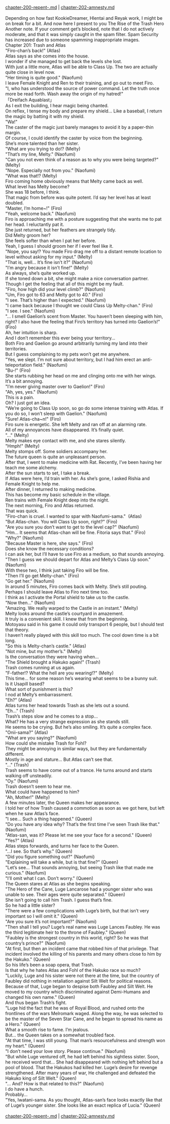 [chapter-200-repent-.md](./chapter-200-repent-.md) | [chapter-202-amnesty.md](./chapter-202-amnesty.md) <br/>
<br/>
Depending on how fast KookieDreamer, Hlentai and Reyak work, I might be on break for a bit. And now here I present to you The Rise of the Trash Hero<br/>
Another note. If your comment get’s blocked, note that I do not actively moderate, and that it was simply caught in the spam filter. Spam Security has increased due to someone spamming inappropriate images.<br/>
Chapter 201: Trash and Atlas<br/>
"Firo-chan’s back!" (Atlas)<br/>
Atlas says as she comes into the house.<br/>
I wonder if she managed to get back the levels she lost.<br/>
With just a little more, Atlas will be able to Class Up. The two are actually quite close in level now.<br/>
"Her timing is quite good." (Naofumi)<br/>
I leave Female Knight and Ren to their training, and go out to meet Firo.<br/>
"I, who has understood the source of power command. Let the truth once more be read forth. Wash away the origin of my hatred!"<br/>
「Dreifach Aquablast」<br/>
As I exit the building, I hear magic being chanted.<br/>
On reflex, I tense my body and prepare my shield… Like a baseball, I return the magic by batting it with my shield.<br/>
"Wa!"<br/>
The caster of the magic just barely manages to avoid it by a paper-thin margin.<br/>
Of course, I could identify the caster by voice from the beginning.<br/>
She’s more talented than her sister.<br/>
"What are you trying to do!? (Melty)<br/>
"That’s my line, Melty." (Naofumi)<br/>
"Can you not even think of a reason as to why you were being targeted?" (Melty)<br/>
"Nope. Especially not from you." (Naofumi)<br/>
"What was that!? (Melty)<br/>
Firo coming home obviously means that Melty came back as well.<br/>
What level has Melty become?<br/>
She was 18 before, I think.<br/>
That magic from before was quite potent. I’d say her level has at least doubled.<br/>
"Master, I’m home~!" (Firo)<br/>
"Yeah, welcome back." (Naofumi)<br/>
Firo is approaching me with a posture suggesting that she wants me to pat her head. I reluctantly pat it.<br/>
She just returned, but her feathers are strangely tidy.<br/>
Did Melty groom her?<br/>
She feels softer than when I pat her before.<br/>
Yeah, I guess I should groom her if I ever feel like it.<br/>
"Nope, you say!? You made Firo drag me off to a distant remote location to level without asking for my input." (Melty)<br/>
"That is, well… It’s fine isn’t it?" (Naofumi)<br/>
"I’m angry because it isn’t fine!" (Melty)<br/>
As always, she’s quite worked up.<br/>
If she toned down a bit, she might make a nice conversation partner.<br/>
Though I get the feeling that all of this might be my fault.<br/>
"Firo, how high did your level climb?" (Naofumi)<br/>
"Um, Firo got to 63 and Melty got to 40." (Firo)<br/>
"I see. That’s higher than I expected." (Naofumi)<br/>
"I came back because I thought we could Class Up Melty-chan." (Firo)<br/>
"I see. I see." (Naofumi)<br/>
"… I smell Gaelion’s scent from Master. You haven’t been sleeping with him, right? I also have the feeling that Firo’s territory has turned into Gaelion’s!" (Firo)<br/>
Ah, her intuition is sharp.<br/>
And I don’t remember this ever being your territory…<br/>
Both Firo and Gaelion go around arbitrarily turning my land into their territories.<br/>
But I guess complaining to my pets won’t get me anywhere.<br/>
"Yes, we slept. I’m not sure about territory, but I had him erect an anti-teleportation field." (Naofumi)<br/>
"Bu-!" (Firo)<br/>
She starts rubbing her head on me and clinging onto me with her wings.<br/>
It’s a bit annoying.<br/>
"I’m never giving master over to Gaelion!" (Firo)<br/>
"Ah, yes, yes." (Naofumi)<br/>
This is a pain.<br/>
Oh? I just got an idea.<br/>
"We’re going to Class Up soon, so go do some intense training with Atlas. If you do so, I won’t sleep with Gaelion." (Naofumi)<br/>
"Sure! Atlas-cha~n!" (Firo)<br/>
Firo sure is energetic. She left Melty and ran off at an alarming rate.<br/>
All of my annoyances have disappeared. It’s finally quiet.<br/>
"…" (Melty)<br/>
Melty makes eye contact with me, and she stares silently.<br/>
"Hmph!" (Melty)<br/>
Melty stomps off. Some soldiers accompany her.<br/>
The future queen is quite an unpleasant person.<br/>
After that, I went to make medicine with Rat. Recently, I’ve been having her teach me some alchemy.<br/>
After the sun starts to set, I take a break.<br/>
If Atlas were here, I’d train with her. As she’s gone, I asked Rishia and Female Knight to help me.<br/>
After dinner, I returned to making medicine.<br/>
This has become my basic schedule in the village.<br/>
Ren trains with Female Knight deep into the night.<br/>
The next morning, Firo and Atlas returned.<br/>
That was quick.<br/>
"Firo-chan is cruel. I wanted to spar with Naofumi-sama."  (Atlas)<br/>
"But Atlas-chan. You will Class Up soon, right?" (Firo)<br/>
"Are you sure you don’t want to get to the level cap?" (Naofumi)<br/>
"Hm… It seems that Atlas-chan will be fine. Fitoria says that." (Firo)<br/>
"Why?" (Naofumi)<br/>
"Because Master is here, she says." (Firo)<br/>
Does she know the necessary conditions?<br/>
I can ask her, but I’ll have to use Firo as a medium, so that sounds annoying.<br/>
"Then I guess we should depart for Atlas and Melty’s Class Up soon." (Naofumi)<br/>
With these two, I think just taking Firo will be fine.<br/>
"Then I’ll go get Melty-chan." (Firo)<br/>
"Go get her." (Naofumi)<br/>
In around 5 minutes, Firo comes back with Melty. She’s still pouting.<br/>
Perhaps I should leave Atlas to Firo next time too.<br/>
I think as I activate the Portal shield to take us to the castle.<br/>
"Now then…" (Naofumi)<br/>
"Amazing. We really warped to the Castle in an instant." (Melty)<br/>
Melty looks around the castle’s courtyard in amazement.<br/>
It truly is a convenient skill. I knew that from the beginning.<br/>
Motoyasu said in his game it could only transport 6 people, but I should test that theory.<br/>
I haven’t really played with this skill too much. The cool down time is a bit long.<br/>
"So this is Melty-chan’s castle." (Atlas)<br/>
"Not mine, but my mother’s." (Melty)<br/>
Is the conversation they were having when…<br/>
"The Shield brought a Hakuko again!" (Trash)<br/>
Trash comes running at us again.<br/>
"F-father!? What the hell are you wearing!?" (Melty)<br/>
This time… for some reason he’s wearing what seems to be a bunny suit.<br/>
Is it Usapill based?<br/>
What sort of punishment is this?<br/>
I nod at Melty’s embarrassment.<br/>
"Eh?" (Atlas)<br/>
Atlas turns her head towards Trash as she lets out a sound.<br/>
"Eh…" (Trash)<br/>
Trash’s steps slow and he comes to a stop…<br/>
What? He has a very strange expression as she stands still.<br/>
He seems to be crying. But he’s also smiling. It’s quite a complex face.<br/>
"Onii-sama?" (Atlas)<br/>
"What are you saying?" (Naofumi)<br/>
How could she mistake Trash for Fohl?<br/>
They might be annoying in similar ways, but they are fundamentally different.<br/>
Mostly in age and stature… But Atlas can’t see that.<br/>
"…" (Trash)<br/>
Trash seems to have come out of a trance. He turns around and starts walking off unsteadily.<br/>
"Oy." (Naofumi)<br/>
Trash doesn’t seem to hear me.<br/>
What could have happened to him?<br/>
"Ah, Mother!" (Melty)<br/>
A few minutes later, the Queen makes her appearance.<br/>
I told her of how Trash caused a commotion as soon as we got here, but left when he saw Atlas’s face.<br/>
"I see… Such a thing happened." (Queen)<br/>
"Do you have any idea why? That’s the first time I’ve seen Trash like that." (Naofumi)<br/>
"Atlas-san, was it? Please let me see your face for a second." (Queen)<br/>
"Yes?" (Atlas)<br/>
Atlas steps forwards, and turns her face to the Queen.<br/>
"…I see. So that’s why." (Queen)<br/>
"Did you figure something out?" (Naofumi)<br/>
"Explaining will take a while, but is that fine?" (Queen)<br/>
"Let’s see… That sounds annoying, but seeing Trash like that made me curious." (Naofumi)<br/>
"I’ll omit what I can. Don’t worry." (Queen)<br/>
The Queen stares at Atlas as she begins speaking.<br/>
"The Hero of the Cane, Luge Lancarose had a younger sister who was unable to see. Their ages were quite separated." (Queen)<br/>
She isn’t going to call him Trash. I guess that’s fine.<br/>
So he had a little sister?<br/>
"There were a few complications with Luge’s birth, but that isn’t very important so I will omit it." (Queen)<br/>
"Are you sure it’s not important?" (Naofumi)<br/>
"Then shall I tell you? Luge’s real name was Luge Lances Faubley. He was the third legitimate heir to the throne of Faubley." (Queen)<br/>
"Faubley is the strongest country in this world, right? So he was that country’s prince?" (Naofumi)<br/>
"At first, but then an incident came that robbed him of that privilege. That incident involved the killing of his parents and many others close to him by the Hakuko." (Queen)<br/>
So his life’s been a soap opera, that Trash.<br/>
Is that why he hates Atlas and Fohl of the Hakuko race so much?<br/>
"Luckily, Luge and his sister were not there at the time, but the country of Faubley did nothing in retaliation against Silt Welt for political reasons. Because of that, Luge began to despise both Faubley and Silt Welt. He moved to my country which discriminated against Demi-Humans and changed his own name." (Queen)<br/>
And thus began Trash’s fight.<br/>
"Luge hid the fact that he was of Royal Blood, and rushed onto the frontlines of the wars Melromark waged. Along the way, he was selected to be the master of the Seven Star Cane, and he began to spread his name as a Hero." (Queen)<br/>
What a smooth rise to fame. I’m jealous.<br/>
But… the Queen takes on a somewhat troubled face.<br/>
"At that time, I was still young. That man’s resourcefulness and strength won my heart." (Queen)<br/>
"I don’t need your love story. Please continue." (Naofumi)<br/>
"But while Luge ventured off, he had left behind his sightless sister. Soon, he received word that… She had disappeared with nothing left behind but a pool of blood. That the Hakukos had killed her. Luge’s desire for revenge strengthened. After many years of war, He challenged and defeated the Hakuko king of Silt Welt." (Queen)<br/>
"… And? How is that related to this?" (Naofumi)<br/>
I do have a hunch.<br/>
Probably…<br/>
"Yes, Iwatani-sama. As you thought, Atlas-san’s face looks exactly like that of Luge’s younger sister. She looks like an exact replica of Lucia." (Queen)<br/>
<br/>
[chapter-200-repent-.md](./chapter-200-repent-.md) | [chapter-202-amnesty.md](./chapter-202-amnesty.md) <br/>

